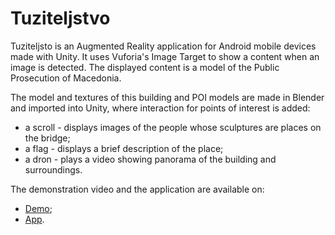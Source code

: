 # Tuziteljstvo
Tuziteljsto is an Augmented Reality application for Android mobile devices made with Unity. It uses Vuforia's Image Target to show a content when an image is detected. 
The displayed content is a model of the Public Prosecution of Macedonia.

The model and textures of this building and POI models are made in Blender and imported into Unity, where interaction for points of interest is added:
- a scroll - displays images of the people whose sculptures are places on the bridge;
- a flag - displays a brief description of the place;
- a dron - plays a video showing panorama of the building and surroundings.

The demonstration video and the application are available on:
- [Demo](https://drive.google.com/open?id=1VzkQvA3RI3tV-df66tCxsNjhCEp7yE1j);
- [App](https://drive.google.com/drive/folders/1MjlrW5J6TruhyKdCOujIP4BvMRFmbavZ?usp=sharing).
